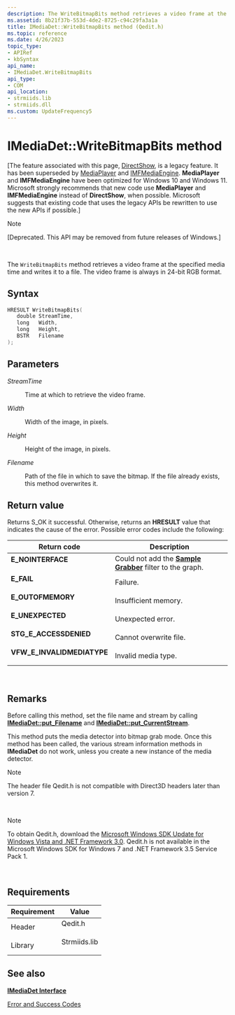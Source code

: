 ```yaml
---
description: The WriteBitmapBits method retrieves a video frame at the specified media time and writes it to a file. The video frame is always in 24-bit RGB format.
ms.assetid: 8b21f37b-553d-4de2-8725-c94c29fa3a1a
title: IMediaDet::WriteBitmapBits method (Qedit.h)
ms.topic: reference
ms.date: 4/26/2023
topic_type: 
- APIRef
- kbSyntax
api_name: 
- IMediaDet.WriteBitmapBits
api_type: 
- COM
api_location: 
- strmiids.lib
- strmiids.dll
ms.custom: UpdateFrequency5
---
```


# IMediaDet::WriteBitmapBits method

\[The feature associated with this page, [DirectShow](/windows/win32/directshow/directshow), is a legacy feature. It has been superseded by [MediaPlayer](/uwp/api/Windows.Media.Playback.MediaPlayer) and [IMFMediaEngine](/windows/win32/api/mfmediaengine/nn-mfmediaengine-imfmediaengine). **MediaPlayer** and **IMFMediaEngine** have been optimized for Windows 10 and Windows 11. Microsoft strongly recommends that new code use **MediaPlayer** and **IMFMediaEngine** instead of **DirectShow**, when possible. Microsoft suggests that existing code that uses the legacy APIs be rewritten to use the new APIs if possible.\]

> [!Note]  
> \[Deprecated. This API may be removed from future releases of Windows.\]

 

The `WriteBitmapBits` method retrieves a video frame at the specified media time and writes it to a file. The video frame is always in 24-bit RGB format.

## Syntax


```C++
HRESULT WriteBitmapBits(
   double StreamTime,
   long   Width,
   long   Height,
   BSTR   Filename
);
```



## Parameters

<dl> <dt>

*StreamTime* 
</dt> <dd>

Time at which to retrieve the video frame.

</dd> <dt>

*Width* 
</dt> <dd>

Width of the image, in pixels.

</dd> <dt>

*Height* 
</dt> <dd>

Height of the image, in pixels.

</dd> <dt>

*Filename* 
</dt> <dd>

Path of the file in which to save the bitmap. If the file already exists, this method overwrites it.

</dd> </dl>

## Return value

Returns S\_OK it successful. Otherwise, returns an **HRESULT** value that indicates the cause of the error. Possible error codes include the following:



| Return code                                                                                             | Description                                                                                       |
|---------------------------------------------------------------------------------------------------------|---------------------------------------------------------------------------------------------------|
| <dl> <dt>**E\_NOINTERFACE**</dt> </dl>           | Could not add the [**Sample Grabber**](sample-grabber-filter.md) filter to the graph.<br/> |
| <dl> <dt>**E\_FAIL**</dt> </dl>                  | Failure.<br/>                                                                               |
| <dl> <dt>**E\_OUTOFMEMORY**</dt> </dl>           | Insufficient memory.<br/>                                                                   |
| <dl> <dt>**E\_UNEXPECTED**</dt> </dl>            | Unexpected error.<br/>                                                                      |
| <dl> <dt>**STG\_E\_ACCESSDENIED**</dt> </dl>     | Cannot overwrite file.<br/>                                                                 |
| <dl> <dt>**VFW\_E\_INVALIDMEDIATYPE**</dt> </dl> | Invalid media type.<br/>                                                                    |



 

## Remarks

Before calling this method, set the file name and stream by calling [**IMediaDet::put\_Filename**](imediadet-put-filename.md) and [**IMediaDet::put\_CurrentStream**](imediadet-put-currentstream.md).

This method puts the media detector into bitmap grab mode. Once this method has been called, the various stream information methods in **IMediaDet** do not work, unless you create a new instance of the media detector.

> [!Note]  
> The header file Qedit.h is not compatible with Direct3D headers later than version 7.

 

> [!Note]  
> To obtain Qedit.h, download the [Microsoft Windows SDK Update for Windows Vista and .NET Framework 3.0](https://msdn.microsoft.com/windowsvista/bb980924.aspx). Qedit.h is not available in the Microsoft Windows SDK for Windows 7 and .NET Framework 3.5 Service Pack 1.

 

## Requirements



| Requirement | Value |
|--------------------|-----------------------------------------------------------------------------------------|
| Header<br/>  | <dl> <dt>Qedit.h</dt> </dl>      |
| Library<br/> | <dl> <dt>Strmiids.lib</dt> </dl> |



## See also

<dl> <dt>

[**IMediaDet Interface**](imediadet.md)
</dt> <dt>

[Error and Success Codes](error-and-success-codes.md)
</dt> </dl>

 

 




